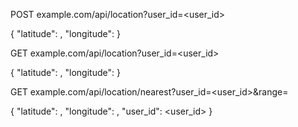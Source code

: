 POST example.com/api/location?user_id=<user_id>

{
    "latitude": <latitude>,
    "longitude": <longitude>
}

GET example.com/api/location?user_id=<user_id>

{
    "latitude": <latitude>,
    "longitude": <longitude>
}

GET example.com/api/location/nearest?user_id=<user_id>&range=<range>

{
    "latitude": <latitude>,
    "longitude": <longitude>,
    "user_id": <user_id>
}